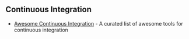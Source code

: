 ## Continuous Integration

- [Awesome Continuous Integration](https://github.com/ciandcd/awesome-ciandcd) - A curated list of awesome tools for continuous integration
